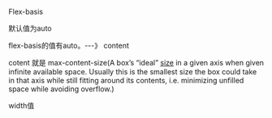 Flex-basis

默认值为auto

flex-basis的值有auto。---》 content

cotent 就是 max-content-size(A box’s “ideal” [size](https://www.w3.org/TR/css-sizing-3/#size) in a given axis when given infinite available space. Usually this is the smallest size the box could take in that axis while still fitting around its contents, i.e. minimizing unfilled space while avoiding overflow.) 

width值

